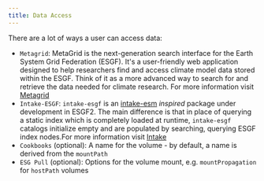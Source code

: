```yaml
---
title: Data Access
---
```

There are a lot of ways a user can access data:

* `Metagrid`: MetaGrid is the next-generation search interface for the Earth System Grid Federation (ESGF). It's a user-friendly web application designed to help researchers find and access climate model data stored within the ESGF. Think of it as a more advanced way to search for and retrieve the data needed for climate research. 
For more information visit [Metagrid](./metagrid-guide.md)
* `Intake-ESGF`: `intake-esgf` is an [intake-esm](https://github.com/intake/intake-esm) *inspired* package under development in ESGF2. The main difference is that in place of querying a static index which is completely loaded at runtime, `intake-esgf` catalogs initialize empty and are populated by searching, querying ESGF index nodes.For more information visit [Intake](./metagrid-guide.md)
* `Cookbooks` (optional): A name for the volume - by default, a name is derived from the `mountPath`
* `ESG Pull` (optional): Options for the volume mount, e.g. `mountPropagation` for `hostPath` volumes


